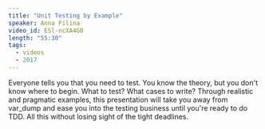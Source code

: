 ```yaml
---
title: "Unit Testing by Example"
speaker: Anna Filina
video_id: ESl-ncXA4G0
length: "55:30"
tags:
  - videos
  - 2017
---
```


Everyone tells you that you need to test. You know the theory, but you don't know where to begin. What to test? What cases to write? Through realistic and pragmatic examples, this presentation will take you away from var_dump and ease you into the testing business until you're ready to do TDD. All this without losing sight of the tight deadlines.
